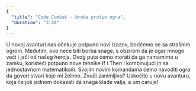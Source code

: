 ```yaml
---
{
  "title": "Code Combat - broba protiv ogra",
  "duration": "3:28"
}
---
```


U novoj avanturi nas očekuje potpuno novi izazov, borićemo se sa strašnim ogrom. Međutim, ovo neće biti borba snage, s obzirom da je ogar mnogo veći i jači od našeg heroja. Ovog puta ćemo morati da ga namamimo u zamku, koristeći potpuno nove tehnike If i Then i kombinujući ih sa jednostavnom matematikom. Svojim novim komandama ćemo navoditi ogra da govori stvari koje mi želimo. Zvuči zanimljivo? Uskočite u novu avanturu, koja će još jednom dokazati da snaga klade valja, a um caruje!
